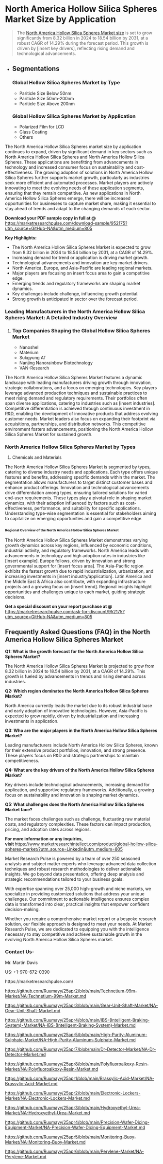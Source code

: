 <h1>North America Hollow Silica Spheres Market&nbsp;Size by Application</h1><blockquote><p>The <a href="https://marketresearchpulse.com/download-sample/952175?utm_source=GitHub-NA&amp;utm_medium=805">North America Hollow Silica Spheres Market size</a> is set to grow significantly from 8.32 billion in 2024 to 18.54 billion by 2031, at a robust CAGR of 14.29% during the forecast period. This growth is driven by [insert key drivers], reflecting rising demand and technological advancements.</p></blockquote><ul><li><h2>Segmentations</h2><h3>Global Hollow Silica Spheres Market by Type</h3><ul><li>Pariticle Size Below 50nm</li><li>Pariticle Size 50nm-200nm</li><li>Pariticle Size Above 200nm</li></ul><h3>Global Hollow Silica Spheres Market by Application</h3><ul><li>Polarized Film for LCD</li><li>Glass Coating</li><li>Others</li></ul></li></ul><p>The North America Hollow Silica Spheres market size by application continues to expand, driven by significant demand in key sectors such as North America Hollow Silica Spheres and North America Hollow Silica Spheres. These applications are benefitting from advancements in technology and increased consumer focus on sustainability and cost-effectiveness. The growing adoption of solutions in North America Hollow Silica Spheres further supports market growth, particularly as industries seek more efficient and automated processes. Market players are actively innovating to meet the evolving needs of these application segments, ensuring that they remain competitive. As new applications in North America Hollow Silica Spheres emerge, there will be increased opportunities for businesses to capture market share, making it essential to stay ahead of trends and adapt to the changing demands of each sector.</p><p><strong>Download your PDF sample copy in full at @ </strong><a href="https://marketresearchpulse.com/download-sample/952175?utm_source=GitHub-NA&amp;utm_medium=805">https://marketresearchpulse.com/download-sample/952175?utm_source=GitHub-NA&amp;utm_medium=805</a></p><p><strong>Key Highlights: </strong></p><ul><li>The North America Hollow Silica Spheres Market is expected to grow from 8.32 billion in 2024 to 18.54 billion by 2031, at a CAGR of 14.29%.</li><li>Increasing demand for trend or application is driving market growth.</li><li>Technological advancements and innovation are key market drivers.</li><li>North America, Europe, and Asia-Pacific are leading regional markets.</li><li>Major players are focusing on insert focus area to gain a competitive edge.</li><li>Emerging trends and regulatory frameworks are shaping market dynamics.</li><li>Key challenges include challenge, influencing growth potential.</li><li>Strong growth is anticipated in sector over the forecast period.</li></ul><h3>Leading Manufacturers in the North America Hollow Silica Spheres Market: A Detailed Industry Overview</h3><ol><li><h3>Top Companies Shaping the Global Hollow Silica Spheres Market </h3><ul><li>Nanoshel</li><li>Materium</li><li>Sukgyung AT</li><li>Nanjing Nanorainbow Biotechnology</li><li>VAN-Research</li></ul></li></ol><div class="flex max-w-full flex-col flex-grow"><div class="min-h-8 text-message flex w-full flex-col items-end gap-2 whitespace-normal break-words [.text-message+&amp;]:mt-5" dir="auto" data-message-author-role="assistant" data-message-id="fd8432e4-4910-450d-b182-61b7bfb0a01f" data-message-model-slug="gpt-4o"><div class="flex w-full flex-col gap-1 empty:hidden first:pt-[3px]"><div class="markdown prose w-full break-words dark:prose-invert light"><p>The North America Hollow Silica Spheres Market features a dynamic landscape with leading manufacturers driving growth through innovation, strategic collaborations, and a focus on emerging technologies. Key players leverage advanced production techniques and sustainable practices to meet rising demand and regulatory requirements. Their portfolios often span diverse applications, catering to industries such as [insert industries]. Competitive differentiation is achieved through continuous investment in R&amp;D, enabling the development of innovative products that address evolving customer needs. Market leaders also focus on expanding their footprint via acquisitions, partnerships, and distribution networks. This competitive environment fosters advancements, positioning the North America Hollow Silica Spheres Market for sustained growth.</p></div></div></div></div><h3>North America Hollow Silica Spheres Market by Types</h3><ol><li>Chemicals and Materials</li></ol><div class="flex max-w-full flex-col flex-grow"><div class="min-h-8 text-message flex w-full flex-col items-end gap-2 whitespace-normal break-words [.text-message+&amp;]:mt-5" dir="auto" data-message-author-role="assistant" data-message-id="084470be-0bb7-4664-bddf-5156b4f41249" data-message-model-slug="gpt-4o-mini"><div class="flex w-full flex-col gap-1 empty:hidden first:pt-[3px]"><div class="markdown prose w-full break-words dark:prose-invert light"><p>The North America Hollow Silica Spheres Market is segmented by types, catering to diverse industry needs and applications. Each type offers unique features and benefits, addressing specific demands within the market. The segmentation allows manufacturers to target distinct customer bases and enhance product offerings. Innovation and technological advancements drive differentiation among types, ensuring tailored solutions for varied end-user requirements. These types play a pivotal role in shaping market dynamics, with their adoption influenced by factors such as cost-effectiveness, performance, and suitability for specific applications. Understanding type-wise segmentation is essential for stakeholders aiming to capitalize on emerging opportunities and gain a competitive edge.</p></div></div></div></div><h3><span style="font-size: 11px;">Regional Overview of the North America Hollow Silica Spheres Market</span></h3><div class="flex max-w-full flex-col flex-grow"><div class="min-h-8 text-message flex w-full flex-col items-end gap-2 whitespace-normal break-words [.text-message+&amp;]:mt-5" dir="auto" data-message-author-role="assistant" data-message-id="e9038762-ce64-4e30-91c9-9bd413514231" data-message-model-slug="gpt-4o-mini"><div class="flex w-full flex-col gap-1 empty:hidden first:pt-[3px]"><div class="markdown prose w-full break-words dark:prose-invert light"><p>The North America Hollow Silica Spheres Market demonstrates varying growth dynamics across key regions, influenced by economic conditions, industrial activity, and regulatory frameworks. North America leads with advancements in technology and high adoption rates in industries like [insert example]. Europe follows, driven by innovation and strong governmental support for [insert focus area]. The Asia-Pacific region exhibits the fastest growth due to rapid industrialization, urbanization, and increasing investments in [insert industry/application]. Latin America and the Middle East &amp; Africa also contribute, with expanding infrastructure projects and a growing focus on [insert trend]. Regional insights highlight opportunities and challenges unique to each market, guiding strategic decisions.</p></div></div></div></div><p><strong>Get a special discount on your report purchase at @ </strong><a href="https://marketresearchpulse.com/ask-for-discount/952175?utm_source=GitHub-NA&amp;utm_medium=805">https://marketresearchpulse.com/ask-for-discount/952175?utm_source=GitHub-NA&amp;utm_medium=805</a></p><h2>Frequently Asked Questions (FAQ) in the North America Hollow Silica Spheres Market</h2><p><strong>Q1: What is the growth forecast for the North America Hollow Silica Spheres Market?</strong></p><p>The North America Hollow Silica Spheres Market is projected to grow from 8.32 billion in 2024 to 18.54 billion by 2031, at a CAGR of 14.29%. This growth is fueled by advancements in trends and rising demand across industries.</p><p><strong>Q2: Which region dominates the North America Hollow Silica Spheres Market?</strong></p><p>North America currently leads the market due to its robust industrial base and early adoption of innovative technologies. However, Asia-Pacific is expected to grow rapidly, driven by industrialization and increasing investments in application.</p><p><strong>Q3: Who are the major players in the North America Hollow Silica Spheres Market?</strong></p><p>Leading manufacturers include North America Hollow Silica Spheres, known for their extensive product portfolios, innovation, and strong presence. These players focus on R&amp;D and strategic partnerships to maintain competitiveness.</p><p><strong>Q4: What are the key drivers of the North America Hollow Silica Spheres Market?</strong></p><p>Key drivers include technological advancements, increasing demand for application, and supportive regulatory frameworks. Additionally, a growing focus on sustainability and innovation is shaping market dynamics.</p><p><strong>Q5: What challenges does the North America Hollow Silica Spheres Market face?</strong></p><p>The market faces challenges such as challenge, fluctuating raw material costs, and regulatory complexities. These factors can impact production, pricing, and adoption rates across regions.</p><p><strong>For more information or any inquiries, visit&nbsp;</strong><a href="https://www.marketresearchintellect.com/product/global-hollow-silica-spheres-market/?utm_source=Linkedin&utm_medium=805">https://www.marketresearchintellect.com/product/global-hollow-silica-spheres-market/?utm_source=Linkedin&utm_medium=805</a></p><p>Market Research Pulse is powered by a team of over 250 seasoned analysts and subject matter experts who leverage advanced data collection techniques and robust research methodologies to deliver actionable insights. We go beyond data presentation, offering deep analysis and strategic recommendations tailored to your business goals.</p><p>With expertise spanning over 25,000 high-growth and niche markets, we specialize in providing customized solutions that address your unique challenges. Our commitment to actionable intelligence ensures complex data is transformed into clear, practical insights that empower confident decision-making.</p><p>Whether you require a comprehensive market report or a bespoke research solution, our flexible approach is designed to meet your needs. At Market Research Pulse, we are dedicated to equipping you with the intelligence necessary to stay competitive and achieve sustainable growth in the evolving North America Hollow Silica Spheres market.</p><h3><strong>Contact Us-</strong></h3><p>Mr. Martin Davis</p><p>US: +1-970-672-0390</p><p>https://marketresearchpulse.com/</p><p><a href="https://github.com/Ruumayy/25apr2/blob/main/Technetium-99m-Market/NA-Technetium-99m-Market.md">https://github.com/Ruumayy/25apr2/blob/main/Technetium-99m-Market/NA-Technetium-99m-Market.md</a></p><p><a href="https://github.com/Ruumayy/25apr3/blob/main/Gear-Unit-Shaft-Market/NA-Gear-Unit-Shaft-Market.md">https://github.com/Ruumayy/25apr3/blob/main/Gear-Unit-Shaft-Market/NA-Gear-Unit-Shaft-Market.md</a></p><p><a href="https://github.com/Ruumayy/25apr4/blob/main/IBS-(Intelligent-Braking-System)-Market/NA-IBS-(Intelligent-Braking-System)-Market.md">https://github.com/Ruumayy/25apr4/blob/main/IBS-(Intelligent-Braking-System)-Market/NA-IBS-(Intelligent-Braking-System)-Market.md</a></p><p><a href="https://github.com/Ruumayy/25apr5/blob/main/High-Purity-Aluminum-Sulphate-Market/NA-High-Purity-Aluminum-Sulphate-Market.md">https://github.com/Ruumayy/25apr5/blob/main/High-Purity-Aluminum-Sulphate-Market/NA-High-Purity-Aluminum-Sulphate-Market.md</a></p><p><a href="https://github.com/Ruumayy/25apr7/blob/main/Dr-Detector-Market/NA-Dr-Detector-Market.md">https://github.com/Ruumayy/25apr7/blob/main/Dr-Detector-Market/NA-Dr-Detector-Market.md</a></p><p><a href="https://github.com/Ruumayy/25apr8/blob/main/Polyfluoroalkoxy-Resin-Market/NA-Polyfluoroalkoxy-Resin-Market.md">https://github.com/Ruumayy/25apr8/blob/main/Polyfluoroalkoxy-Resin-Market/NA-Polyfluoroalkoxy-Resin-Market.md</a></p><p><a href="https://github.com/Ruumayy/25apr1/blob/main/Brassylic-Acid-Market/NA-Brassylic-Acid-Market.md">https://github.com/Ruumayy/25apr1/blob/main/Brassylic-Acid-Market/NA-Brassylic-Acid-Market.md</a></p><p><a href="https://github.com/Ruumayy/25apr2/blob/main/Electronic-Lockers-Market/NA-Electronic-Lockers-Market.md">https://github.com/Ruumayy/25apr2/blob/main/Electronic-Lockers-Market/NA-Electronic-Lockers-Market.md</a></p><p><a href="https://github.com/Ruumayy/25apr3/blob/main/Hydroxyethyl-Urea-Market/NA-Hydroxyethyl-Urea-Market.md">https://github.com/Ruumayy/25apr3/blob/main/Hydroxyethyl-Urea-Market/NA-Hydroxyethyl-Urea-Market.md</a></p><p><a href="https://github.com/Ruumayy/25apr4/blob/main/Precision-Wafer-Dicing-Equipment-Market/NA-Precision-Wafer-Dicing-Equipment-Market.md">https://github.com/Ruumayy/25apr4/blob/main/Precision-Wafer-Dicing-Equipment-Market/NA-Precision-Wafer-Dicing-Equipment-Market.md</a></p><p><a href="https://github.com/Ruumayy/25apr5/blob/main/Monitoring-Buoy-Market/NA-Monitoring-Buoy-Market.md">https://github.com/Ruumayy/25apr5/blob/main/Monitoring-Buoy-Market/NA-Monitoring-Buoy-Market.md</a></p><p><a href="https://github.com/Ruumayy/25apr6/blob/main/Perylene-Market/NA-Perylene-Market.md">https://github.com/Ruumayy/25apr6/blob/main/Perylene-Market/NA-Perylene-Market.md</a></p>
